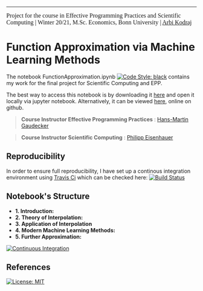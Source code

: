 ---
<font face="ITC Berkeley Oldstyle" size="3">Project for the course in Effective Programming Practices and Scientific Computing | Winter 20/21, M.Sc. Economics, Bonn University | [Arbi Kodraj](https://github.com/ArbiKodraj) </font><br/>

# Function Approximation via Machine Learning Methods

The notebook FunctionApproximation.ipynb [![Code Style: black](https://img.shields.io/badge/code%20style-black-000000.svg)](https://github.com/psf/black) contains my work for the final project for Scientific Computing and EPP.


The best way to access this notebook is by downloading it [here](https://github.com/ArbiKodraj/Final_Project_EPP) and open it locally via jupyter notebook. Alternatively, it can be viewed [here](https://github.com/ArbiKodraj/Final_Project_EPP/blob/master/FunctionApproximation.ipynb), online on github.

> **Course Instructor Effective Programming Practices** : [Hans-Martin Gaudecker](https://github.com/hmgaudecker)

> **Course Instructor Scientific Computing** : [Philipp Eisenhauer](https://github.com/peisenha)

## Reproducibility

In order to ensure full reproducibility, I have set up a continous integration environment using [Travis Ci](https://travis-ci.com)  which can be checked here: [![Build Status](https://travis-ci.com/ArbiKodraj/Final_Project.svg?token=FjHb3G3wqwrNzub1KhJT&branch=master)](https://travis-ci.com/ArbiKodraj/Final_Project_EPP)

## Notebook's Structure

- **1. Introduction:**  
- **2. Theory of Interpolation:** 
- **3. Application of Interpolation**
- **4. Modern Machine Learning Methods:**  
- **5. Further Approximation:**

[![Continuous Integration](https://github.com/ArbiKodraj/Final_Project_EPP/workflows/Continuous%20Integration/badge.svg)](https://github.com/ArbiKodraj/Final_Project_EPP/actions)

## References

[![License: MIT](https://img.shields.io/badge/License-MIT-blue.svg)](https://github.com/ArbiKodraj/Final_Project_EPP/master/LICENSE)

